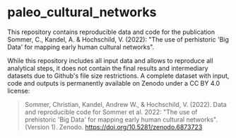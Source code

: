 # paleo_cultural_networks
 
This repository contains reproducible data and code for the publication Sommer, C., Kandel, A. & Hochschild, V. (2022): "The use of perhistoric 'Big Data' for mapping early human cultural networks".

While this repository includes all input data and allows to reproduce all analytical steps, it does not contain the final results and intermediary datasets due to Github's file size restrictions. A complete dataset with input, code and outputs is permanently available on Zenodo under a CC BY 4.0 license:

> Sommer, Christian, Kandel, Andrew W., & Hochschild, V. (2022). Data and reproducible code for Sommer et al. 2022: "The use of prehistoric 'Big Data' for mapping early human cultural networks". (Version 1). Zenodo. https://doi.org/10.5281/zenodo.6873723

